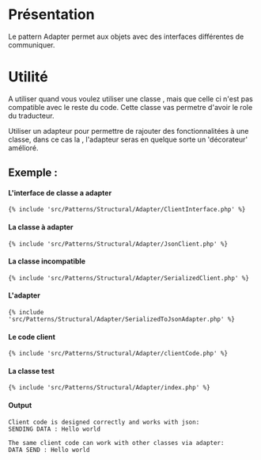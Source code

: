 # Présentation

Le pattern Adapter permet aux objets avec des interfaces différentes de communiquer.

# Utilité

A utiliser quand vous voulez utiliser une classe , mais que celle ci n'est pas compatible avec le reste du code.
Cette classe vas permetre d'avoir le role du traducteur.

Utiliser un adapteur pour permettre de rajouter des fonctionnalitées à une classe, dans ce cas la , l'adapteur seras
en quelque sorte un 'décorateur' amélioré.


## Exemple :

#### L'interface de classe a adapter
```
{% include 'src/Patterns/Structural/Adapter/ClientInterface.php' %}
``` 

#### La classe à adapter
```
{% include 'src/Patterns/Structural/Adapter/JsonClient.php' %}
``` 

#### La classe incompatible
```
{% include 'src/Patterns/Structural/Adapter/SerializedClient.php' %}
``` 

#### L'adapter
```
{% include 'src/Patterns/Structural/Adapter/SerializedToJsonAdapter.php' %}
```

#### Le code client
```
{% include 'src/Patterns/Structural/Adapter/clientCode.php' %}
``` 

#### La classe test
```
{% include 'src/Patterns/Structural/Adapter/index.php' %}
```

#### Output

```
Client code is designed correctly and works with json:
SENDING DATA : Hello world

The same client code can work with other classes via adapter:
DATA SEND : Hello world
```
